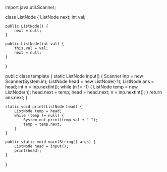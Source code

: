 import java.util.Scanner;

class ListNode {
    ListNode next;
    int val;

    public ListNode() {
        next = null;
    }

    public ListNode(int val) {
        this.val = val;
        next = null;
    }
}

public class template {
    static ListNode input() {
        Scanner inp = new Scanner(System.in);
        ListNode head = new ListNode(-1);
        ListNode ans = head;
        int n = inp.nextInt();
        while (n != -1) {
            ListNode temp = new ListNode(n);
            head.next = temp;
            head = head.next;
            n = inp.nextInt();
        }
        return ans.next;
    }

    static void print(ListNode head) {
        ListNode temp = head;
        while (temp != null) {
            System.out.print(temp.val + " ");
            temp = temp.next;
        }
    }

    public static void main(String[] args) {
        ListNode head = input();
        print(head);
    }
}
